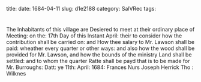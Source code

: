 title: 
date: 1684-04-11
slug: d1e2188
category: SalVRec
tags: 


<div markdown class="doc" id="d1e2188">


# 

The Inhabitants of this village are Desiered to meet at their ordinary place of Meeting: on the: 17th Day of this Instant April: their to consider how the contribution shall be carried on: and How thee salary to Mr. Lawson shall be paid: wheather every quarter or other ways: and also how the wood shall be provided for Mr. Lawson, and how the bounds of the ministry Land shall be settled: and to whom the quarter Ratte shall be payd that is to be made for Mr. Burroughs: Datt: ye 11th: April: 1684: Frances Nurs Joseph Herrick Tho : Wilknes
</div>